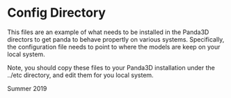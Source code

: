 # Config Directory

This files are an example of what needs to be installed in the Panda3D directors to get panda to behave propertly on various systems.  Specifically, the configuration file needs to point to where the models are keep on your local system.  

Note, you should copy these files to your Panda3D installation under the ../etc directory, and edit them for you local system.

Summer 2019

